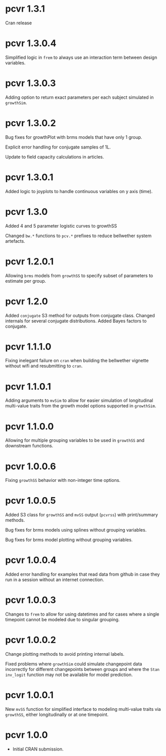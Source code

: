 # pcvr 1.3.1

Cran release

# pcvr 1.3.0.4

Simplified logic in `frem` to always use an interaction term between design variables.

# pcvr 1.3.0.3

Adding option to return exact parameters per each subject simulated in `growthSim`.

# pcvr 1.3.0.2

Bug fixes for growthPlot with brms models that have only 1 group.

Explicit error handling for conjugate samples of 1L.

Update to field capacity calculations in articles.

# pcvr 1.3.0.1

Added logic to joyplots to handle continuous variables on y axis (time).

# pcvr 1.3.0

Added 4 and 5 parameter logistic curves to growthSS

Changed `bw.*` functions to `pcv.*` prefixes to reduce bellwether system artefacts.

# pcvr 1.2.0.1

Allowing `brms` models from `growthSS` to specify subset of parameters to estimate per group.

# pcvr 1.2.0

Added `conjugate` S3 method for outputs from conjugate class.
Changed internals for several conjugate distributions.
Added Bayes factors to conjugate.

# pcvr 1.1.1.0

Fixing inelegant failure on `cran` when building the bellwether vignette without wifi and resubmitting to `cran`.

# pcvr 1.1.0.1

Adding arguments to `mvSim` to allow for easier simulation of longitudinal multi-value traits from the growth model options supported in `growthSim`.

# pcvr 1.1.0.0

Allowing for multiple grouping variables to be used in `growthSS` and downstream functions.

# pcvr 1.0.0.6

Fixing `growthSS` behavior with non-integer time options.

# pcvr 1.0.0.5

Added S3 class for `growthSS` and `mvSS` output (`pcvrss`) with print/summary methods.

Bug fixes for brms models using splines without grouping variables.

Bug fixes for brms model plotting without grouping variables.

# pcvr 1.0.0.4

Added error handling for examples that read data from github in case they run in a session without an
internet connection.

# pcvr 1.0.0.3

Changes to `frem` to allow for using datetimes and for cases where a single timepoint cannot be modeled
due to singular grouping.

# pcvr 1.0.0.2

Change plotting methods to avoid printing internal labels.

Fixed problems where `growthSim` could simulate changepoint data incorrectly for different changepoints between groups and where the `Stan` `inv_logit` function may not be available for model prediction.

# pcvr 1.0.0.1

New `mvSS` function for simplified interface to modeling multi-value traits via `growthSS`, either longitudinally or at one timepoint.

# pcvr 1.0.0

* Initial CRAN submission.
